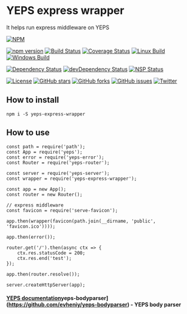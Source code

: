 # YEPS express wrapper

It helps run express middleware on YEPS

[![NPM](https://nodei.co/npm/yeps-express-wrapper.png)](https://npmjs.org/package/yeps-express-wrapper)

[![npm version](https://badge.fury.io/js/yeps-express-wrapper.svg)](https://badge.fury.io/js/yeps-express-wrapper)
[![Build Status](https://travis-ci.org/evheniy/yeps-express-wrapper.svg?branch=master)](https://travis-ci.org/evheniy/yeps-express-wrapper)
[![Coverage Status](https://coveralls.io/repos/github/evheniy/yeps-express-wrapper/badge.svg?branch=master)](https://coveralls.io/github/evheniy/yeps-express-wrapper?branch=master)
[![Linux Build](https://img.shields.io/travis/evheniy/yeps-express-wrapper/master.svg?label=linux)](https://travis-ci.org/evheniy/)
[![Windows Build](https://img.shields.io/appveyor/ci/evheniy/yeps-express-wrapper/master.svg?label=windows)](https://ci.appveyor.com/project/evheniy/yeps-express-wrapper)

[![Dependency Status](https://david-dm.org/evheniy/yeps-express-wrapper.svg)](https://david-dm.org/evheniy/yeps-express-wrapper)
[![devDependency Status](https://david-dm.org/evheniy/yeps-express-wrapper/dev-status.svg)](https://david-dm.org/evheniy/yeps-express-wrapper#info=devDependencies)
[![NSP Status](https://img.shields.io/badge/NSP%20status-no%20vulnerabilities-green.svg)](https://travis-ci.org/evheniy/yeps-express-wrapper)

[![License](https://img.shields.io/badge/license-MIT-blue.svg)](https://raw.githubusercontent.com/evheniy/yeps-express-wrapper/master/LICENSE)
[![GitHub stars](https://img.shields.io/github/stars/evheniy/yeps-express-wrapper.svg)](https://github.com/evheniy/yeps-express-wrapper/stargazers)
[![GitHub forks](https://img.shields.io/github/forks/evheniy/yeps-express-wrapper.svg)](https://github.com/evheniy/yeps-express-wrapper/network)
[![GitHub issues](https://img.shields.io/github/issues/evheniy/yeps-express-wrapper.svg)](https://github.com/evheniy/yeps-express-wrapper/issues)
[![Twitter](https://img.shields.io/twitter/url/https/github.com/evheniy/yeps-express-wrapper.svg?style=social)](https://twitter.com/intent/tweet?text=Wow:&url=%5Bobject%20Object%5D)

## How to install

    npm i -S yeps-express-wrapper

## How to use

    const path = require('path');
    const App = require('yeps');
    const error = require('yeps-error');
    const Router = require('yeps-router');
    
    const server = require('yeps-server');
    const wrapper = require('yeps-express-wrapper');
    
    const app = new App();
    const router = new Router();
    
    // express middleware
    const favicon = require('serve-favicon');
    
    app.then(wrapper(favicon(path.join(__dirname, 'public', 'favicon.ico'))));
    
    app.then(error());
    
    router.get('/').then(async ctx => {
        ctx.res.statusCode = 200;
        ctx.res.end('test');
    });
    
    app.then(router.resolve());
    
    server.createHttpServer(app);
    
    
#### [YEPS documentation](http://yeps.info/)yeps-bodyparser](https://github.com/evheniy/yeps-bodyparser) - YEPS body parser
